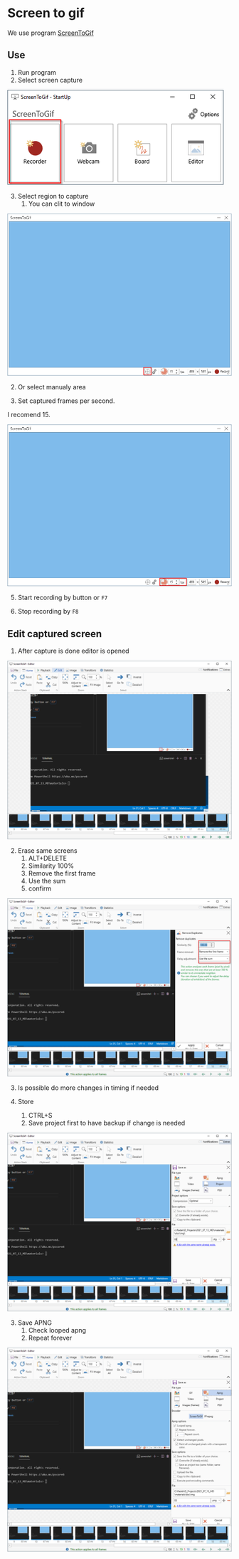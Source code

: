 # Screen to gif

We use program [ScreenToGif](https://www.screentogif.com/)

## Use

1. Run program
2. Select screen capture

![Screen capture](./img/003.png)

3. Select region to capture
   1. You can clit to window

![Clipt to window](./img/004.png)

   2. Or select manualy area

4. Set captured frames per second. 

I recomend 15. 

![fps](./img/005.png)

5. Start recording by button or `F7`

6. Stop recording by `F8`

## Edit captured screen

1. After capture is done editor is opened

![editor](./img/006.png)

2. Erase same screens
   1. ALT+DELETE
   2. Similarity 100%
   3. Remove the first frame
   4. Use the sum
   5. confirm

![editor erase](./img/007.png)

3. Is possible do more changes in timing if needed

4. Store
   1. CTRL+S
   2. Save project first to have backup if change is needed

![editor save project](./img/008.png)

   3. Save APNG
      1. Check looped apng
      2. Repeat forever
   
![editor save apng](./img/009.png)